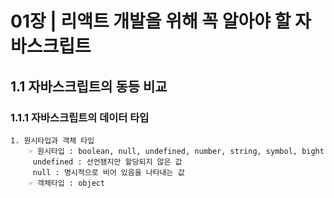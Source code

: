 # 01장 | 리액트 개발을 위해 꼭 알아야 할 자바스크립트
## 1.1 자바스크립트의 동등 비교
### 1.1.1 자바스크립트의 데이터 타입
	1. 원시타입과 객체 타입 
		☞ 원시타입 : boolean, null, undefined, number, string, symbol, bight
		 undefined : 선언됐지만 할당되지 않은 값
  		 null : 명시적으로 비어 있음을 나타내는 값
		☞ 객체타입 : object